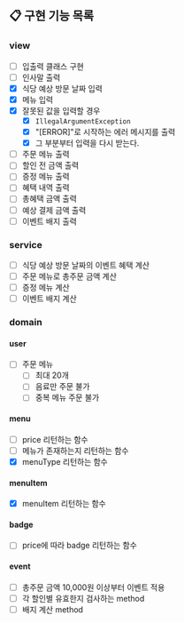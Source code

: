## 📋 구현 기능 목록

### view
- [ ] 입출력 클래스 구현
- [ ] 인사말 출력
- [x] 식당 예상 방문 날짜 입력
- [x] 메뉴 입력
- [x] 잘못된 값을 입력할 경우
  - [x] `IllegalArgumentException`
  - [x] "[ERROR]"로 시작하는 에러 메시지를 출력
  - [x] 그 부분부터 입력을 다시 받는다.
- [ ] 주문 메뉴 출력
- [ ] 할인 전 금액 출력
- [ ] 증정 메뉴 출력
- [ ] 혜택 내역 출력
- [ ] 총혜택 금액 출력
- [ ] 예상 결제 금액 출력
- [ ] 이벤트 배지 출력

### service
- [ ] 식당 예상 방문 날짜의 이벤트 혜택 계산
- [ ] 주문 메뉴로 총주문 금액 계산
- [ ] 증정 메뉴 계산
- [ ] 이벤트 배지 계산

### domain

#### user
- [ ] 주문 메뉴
  - [ ] 최대 20개
  - [ ] 음료만 주문 불가
  - [ ] 중복 메뉴 주문 불가

#### menu
- [ ] price 리턴하는 함수
- [ ] 메뉴가 존재하는지 리턴하는 함수
- [x] menuType 리턴하는 함수

#### menuItem
- [x] menuItem 리턴하는 함수

#### badge
- [ ] price에 따라 badge 리턴하는 함수

#### event
- [ ] 총주문 금액 10,000원 이상부터 이벤트 적용
- [ ] 각 할인별 유효한지 검사하는 method
- [ ] 배지 계산 method